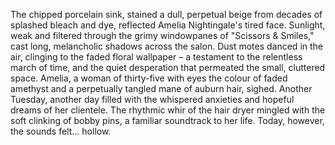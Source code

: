 The chipped porcelain sink, stained a dull, perpetual beige from decades of splashed bleach and dye, reflected Amelia Nightingale's tired face.  Sunlight, weak and filtered through the grimy windowpanes of "Scissors & Smiles," cast long, melancholic shadows across the salon.  Dust motes danced in the air, clinging to the faded floral wallpaper – a testament to the relentless march of time, and the quiet desperation that permeated the small, cluttered space.  Amelia, a woman of thirty-five with eyes the colour of faded amethyst and a perpetually tangled mane of auburn hair, sighed.  Another Tuesday, another day filled with the whispered anxieties and hopeful dreams of her clientele.  The rhythmic whir of the hair dryer mingled with the soft clinking of bobby pins, a familiar soundtrack to her life.  Today, however, the sounds felt... hollow.
